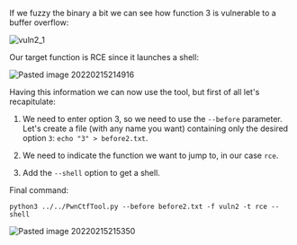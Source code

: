 If we fuzzy the binary a bit we can see how function 3 is vulnerable to a buffer overflow:


![vuln2_1](https://user-images.githubusercontent.com/55554183/154162258-3602aad9-fa6b-4ace-b303-002e8b49be33.png)

Our target function is RCE since it launches a shell:

![Pasted image 20220215214916](https://user-images.githubusercontent.com/55554183/154162332-0953aee5-2e8b-4f5c-8811-b2252bd53637.png)

Having this information we can now use the tool, but first of all let's recapitulate:

1. We need to enter option 3, so we need to use the `--before` parameter. 
Let's create a file (with any name you want) containing only the desired option `3`:
`echo "3" > before2.txt`.

2. We need to indicate the function we want to jump to, in our case `rce`.
3. Add the `--shell` option to get a shell.

Final command:

```pyton3
python3 ../../PwnCtfTool.py --before before2.txt -f vuln2 -t rce --shell
```
![Pasted image 20220215215350](https://user-images.githubusercontent.com/55554183/154162373-968acd3a-d86b-4e20-9815-4303478f01db.png)
